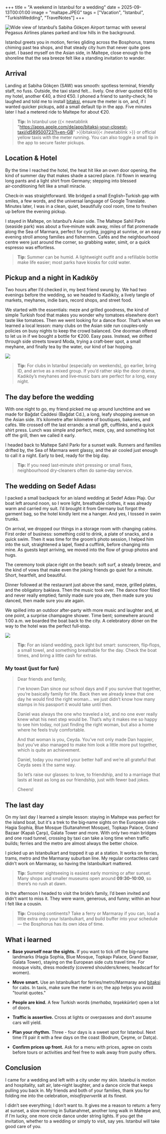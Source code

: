 +++
title = "A weekend in Istanbul for a wedding"
date = 2025-09-13T00:01:00
image = "maltape.JPEG"
tags = ["Vacation", "Istanbul", "TurkishWedding", "TravelNotes"]
+++

![Wide view of Istanbul’s Sabiha Gökçen Airport tarmac with several Pegasus Airlines planes parked and low hills in the background.](./saw-airport.JPEG)

Istanbul greets you in motion, ferries gliding across the Bosphorus, trams chiming past tea shops, and that steady city hum that never quite goes quiet. I based myself on the Asian side, in Maltepe, close enough to the shoreline that the sea breeze felt like a standing invitation to wander.

## Arrival

Landing at Sabiha Gökçen (SAW) was smooth: spotless terminal, friendly staff, no fuss. Outside, the taxi stand felt… lively. One driver quoted €60 to my hotel, another €40, a third €50. I phoned a friend to sanity‑check; he laughed and told me to install [bitaksi](<https://apps.apple.com/de/app/bitaksi-your-closest-taxi/id589500723?l=en-GB> "bitaksi"), ensure the meter is on, and, if I wanted quicker pickups, add a small default tip in the app. Five minutes later I had a metered ride to Maltepe for about €20.
> **Tip:** In Istanbul use {{< newtablink "https://apps.apple.com/de/app/bitaksi-your-closest-taxi/id589500723?l=en-GB" >}}bitaksi{{< /newtablink >}} or official yellow taxis with the meter running. You can also toggle a small tip in the app to secure faster pickups.

## Location & Hotel

By the time I reached the hotel, the heat hit like an oven door opening, the kind of summer day that makes shade a sacred place. I’d flown in wearing long pants and a light shirt from Germany; stepping into blessed air‑conditioning felt like a small miracle.

Check‑in was straightforward. We bridged a small English–Turkish gap with smiles, a few words, and the universal language of Google Translate. Minutes later, I was in a clean, quiet, beautifully cool room, time to freshen up before the evening pickup.

I stayed in Maltepe, on Istanbul’s Asian side. The Maltepe Sahil Parkı (seaside park) was about a five‑minute walk away, miles of flat promenade along the Sea of Marmara, perfect for cycling, jogging at sunrise, or an easy evening stroll among families and fishermen. Cafés and the neighbourhood centre were just around the corner, so grabbing water, simit, or a quick espresso was effortless.


> **Tip:** Summer can be humid. A lightweight outfit and a refillable bottle make life easier; most parks have kiosks for cold water.

## Pickup and a night in Kadıköy

Two hours after I’d checked in, my best friend swung by. We had two evenings before the wedding, so we headed to Kadıköy, a lively tangle of markets, meyhanes, indie bars, record shops, and street food.

We started with the essentials: meze and grilled goodness, the kind of simple Turkish food that makes you wonder why tomatoes elsewhere don’t taste like tomatoes. Then we went looking for a dance floor. That’s when we learned a local lesson: many clubs on the Asian side run couples‑only policies on busy nights to keep the crowd balanced. One doorman offered to let us in if we bought a bottle for €200. Easy pass. Instead, we drifted through side streets toward Moda, trying a craft‑beer spot, a small meyhane, and finally tea by the water, our kind of bar hopping.

![](./kadi.JPEG)

> **Tip:** For clubs in Istanbul (especially on weekends), go earlier, bring ID, and arrive as a mixed group. If you’d rather skip the door drama, Kadıköy’s meyhanes and live‑music bars are perfect for a long, easy night.

## The day before the wedding

With one night to go, my friend picked me up around lunchtime and we made for Bağdat Caddesi (Bağdat Cd.), a long, leafy shopping avenue on the Asian side. It’s kilometre after kilometre of boutiques, bakeries, and cafés. We crossed off the last errands: a small gift, cufflinks, and a quick shirt press. Lunch was simple and perfect, meze, çay, and something hot off the grill, then we called it early.

I headed back to Maltepe Sahil Parkı for a sunset walk. Runners and families drifted by, the Sea of Marmara went glassy, and the air cooled just enough to call it a night. Early to bed, ready for the big day.

> **Tip:** If you need last‑minute shirt pressing or small fixes, neighbourhood dry‑cleaners often do same‑day service.

## The wedding on Sedef Adası

I packed a small backpack for an island wedding at Sedef Adası Plajı. Our boat left around noon, so I wore light, breathable clothes, it was already warm and carried my suit. I’d brought it from Germany but forgot the garment bag, so the hotel kindly lent me a hanger. And yes, I tossed in swim trunks.

On arrival, we dropped our things in a storage room with changing cabins. First order of business: something cold to drink, a plate of snacks, and a quick swim. Then it was time for the groom’s photo session, I helped him into the suit, straightened a lapel, fixed a cufflink, before changing into mine. As guests kept arriving, we moved into the flow of group photos and hugs.

The ceremony took place right on the beach: soft surf, a steady breeze, and the kind of vows that make even the joking friends go quiet for a minute. Short, heartfelt, and beautiful.

Dinner followed at the restaurant just above the sand, meze, grilled plates, and the obligatory baklava. Then the music took over. The dance floor filled and never really emptied; family made sure you ate, then made sure you danced, then made sure you ate again.

We spilled into an outdoor after‑party with more music and laughter and, at one point, a surprise champagne shower. Time bent; somewhere around 1:00 a.m. we boarded the boat back to the city. A celebratory döner on the way to the hotel was the perfect full‑stop.

![](./wedding.JPEG)

> **Tip:** For an island wedding, pack light but smart: sunscreen, flip‑flops, a small towel, and something breathable for the day. Check the boat times, and bring a little cash for extras.

### My toast (just for fun)

> Dear friends and family,
>
> I’ve known Dan since our school days and if you survive that together, you’re basically family for life. Back then we already knew that one day he would find the right woman… we just didn’t know how many stamps in his passport it would take until then.
>
> Daniel was always the one who traveled a lot, and no one ever really knew what his next step would be. That’s why it makes me so happy to see him today, not just finding the right woman, but also a home where he feels truly comfortable.
>
> And that woman is you, Ceyda. You’ve not only made Dan happier, but you’ve also managed to make him look a little more put together, which is quite an achievement.
>
> Daniel, today you married your better half and we’re all grateful that Ceyda sees it the same way.
>
> So let’s raise our glasses: to love, to friendship, and to a marriage that lasts at least as long as our friendship, just with fewer bad jokes.
>
> Cheers!

## The last day

On my last day I learned a simple lesson: staying in Maltepe was perfect for the island boat, but it's a trek to the big‑name sights on the European side - Hagia Sophia, Blue Mosque (Sultanahmet Mosque), Topkapı Palace, Grand Bazaar (Kapalı Çarşı), Galata Tower and more. With only two main bridges and one road tunnel, crossing by taxi can take a long time when traffic builds; ferries and the metro are almost always the better choice.

I picked up an Istanbulkart and topped it up at a station. It works on ferries, trams, metro and the Marmaray suburban line. My regular contactless card didn’t work on Marmaray, so having the Istanbulkart mattered.

> **Tip:** Summer sightseeing is easiest early morning or after sunset. Many shops and smaller museums open around **09:30–10:00**, so there’s no rush at dawn.

In the afternoon I headed to visit the bride’s family, I’d been invited and didn’t want to miss it. They were warm, generous, and funny; within an hour I felt like a cousin.

> **Tip:** Crossing continents? Take a ferry or Marmaray if you can, load a little extra onto your Istanbulkart, and build buffer into your schedule — the Bosphorus has its own idea of time.

## What i learned



- **Base yourself near the sights.** If you want to tick off the big‑name landmarks (Hagia Sophia, Blue Mosque, Topkapı Palace, Grand Bazaar, Galata Tower), staying on the European side cuts travel time. For mosque visits, dress modestly (covered shoulders/knees; headscarf for women).

- **Move smart.** Use an Istanbulkart for ferries/metro/Marmaray and [bitaksi](<https://apps.apple.com/de/app/bitaksi-your-closest-taxi/id589500723?l=en-GB> "bitaksi") for cabs. In taxis, make sure the meter is on; the app helps you avoid "tourist quotes."

- **People are kind.** A few Turkish words (*merhaba*, *teşekkürler*) open a lot of doors.

- **Traffic is assertive.** Cross at lights or overpasses and don’t assume cars will yield.

- **Plan your rhythm.** Three - four days is a sweet spot for Istanbul. Next time I’ll pair it with a few days on the coast (Bodrum, Çeşme, or Datça).

- **Confirm prices up front.** Ask for a menu with prices, agree on costs before tours or activities and feel free to walk away from pushy offers.

## Conclusion

I came for a wedding and left with a city under my skin. Istanbul is motion and hospitality, salt air, late‑night laughter, and a dance circle that keeps pulling you back in. My friends and both of your families, thank you for folding me into the celebration, *misafirperverlik* at its finest.

I didn’t see everything; I don’t want to. It gives me a reason to return: a ferry at sunset, a slow morning in Sultanahmet, another long walk in Maltepe and, if I’m lucky, one more circle dance under string lights. If you get the invitation, whether to a wedding or simply to visit, say yes. Istanbul will take good care of you.